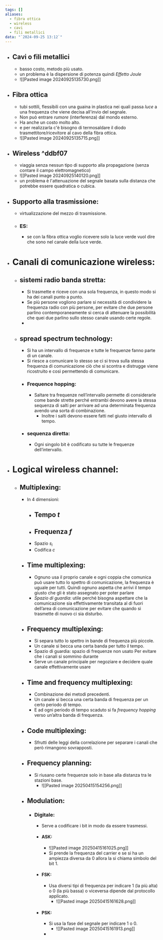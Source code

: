 ```yaml
---
tags: []
aliases:
  - fibra ottica
  - wireless
  - cavi
  - fili metallici
data: "`2024-09-25 13:12`"
---
```

- ## Cavi o fili metallici
	- basso costo, metodo più usato.
	- un problema è la dispersione di potenza quindi _Effetto Joule_
	- ![[Pasted image 20240925135730.png]]
- ## Fibra ottica
	- tubi sottili, flessibili con una guaina in plastica nei quali passa _luce_ a una frequenza che viene decisa all'invio del segnale.
	- Non può entrare _rumore_ (interferenza) dal mondo esterno. 
	- Ha anche un costo molto alto.
	- e per realizzarla c'è bisogno di termosaldare il diodo trasmettitore/ricevitore al cavo della fibra ottica.
	- ![[Pasted image 20240925135715.png]]
- ## Wireless ^ddbf07
	- viaggia senza nessun tipo di supporto alla propagazione (senza contare il campo elettromagnetico)
	- ![[Pasted image 20240925140120.png]]
	- un problema è l'attenuazione del segnale basata sulla distanza che potrebbe essere quadratica o cubica. 
- ## Supporto alla trasmissione:
	- virtualizzazione del mezzo di trasmissione.
	- ### ES: 
		- se con la fibra ottica voglio ricevere solo la luce verde vuol dire che sono nel canale della luce verde.
- # Canali di comunicazione wireless:
	- ## sistemi radio banda stretta:
		- Si trasmette e riceve con una sola frequenza, in questo modo si ha dei canali punto a punto.
		- Se più persone vogliono parlare si necessità di condividere la frequenza radio con più persone, per evitare che due persone parlino contemporaneamente si cerca di attenuare la possibilità che quei due parlino sullo stesso canale usando certe regole.
		- 
	- ## spread spectrum technology:
		- Si ha un intervallo di frequenze e tutte le frequenze fanno parte di un canale.
		- Si riesce a comunicare lo stesso se ci si trova sulla stessa frequenza di comunicazione ciò che si scontra e distrugge viene ricostruito e così permettendo di comunicare.
		- ### Frequence hopping:
			- Saltare tra frequenze nell’intervallo permette di considerarle come bande strette perché entrambi devono avere la stessa sequenza di salti per arrivare ad una determinata frequenza avendo una sorta di combinazione.
				- Inoltre i salti devono essere fatti nel giusto intervallo di tempo.
		- ### sequenza diretta:
			- Ogni singolo bit è codificato su tutte le frequenze dell’intervallo.
- # Logical wireless channel:
	- ## Multiplexing:
		- In 4 dimensioni: 
			- Tempo $t$
				- 
			- Frequenza $f$
				- 
			- Spazio $s_{i}$
			- Codifica $c$
		- ## Time multiplexing:
			- Ognuno usa il proprio canale e ogni coppia che comunica può usare tutto lo spettro di comunicazione, la frequenza è uguale per tutti. Quindi ognuno aspetta che arrivi il tempo giusto che gli è stato assegnato per poter parlare 
			- _Spazio di guardia_: utile perché bisogna aspettare che la comunicazione sia effettivamente transitata al di fuori dell’area di comunicazione per evitare che quando si trasmette di nuovo ci sia disturbo.
		- ## Frequency multiplexing:
			- Si separa tutto lo spettro in bande di frequenza più piccole.
			- Un canale si becca una certa banda per tutto il tempo.
			- Spazio di guardia: spazio di frequenze non usato Per evitare che i canali si sommino durante 
			- Serve un canale principale per negoziare e decidere quale canale effettivamente usare
		- ## Time and frequency multiplexing:
			- Combinazione dei metodi precedenti.
			- Un canale si becca una certa banda di frequenza per un certo periodo di tempo. 
			- E ad ogni periodo di tempo scaduto si fa _frequency hopping_ verso un’altra banda di frequenza.
		- ## Code multiplexing:
			- Sfrutti delle leggi della correlazione per separare i canali che però rimangono sovrapposti.
		- ## Frequency planning:
			- Si riusano certe frequenze solo in base alla distanza tra le stazioni base.
				- ![[Pasted image 20250415154256.png]]
		- ## Modulation:
			- ### Digitale:
				- Serve a codificare i bit in modo da essere trasmessi.
				- #### ASK:
					- ![[Pasted image 20250415161025.png]]
					- Si prende la frequenza del carrier e se si ha un ampiezza diversa da 0 allora la si chiama simbolo del bit 1.
				- #### FSK:
					- Usa diversi tipi di frequenza per indicare 1 (la più alta) o 0 (la più bassa) o viceversa dipende dal protocollo applicato.
						- ![[Pasted image 20250415161628.png]]
				- #### PSK:
					- Si usa la fase del segnale per indicare 1 o 0.
						- ![[Pasted image 20250415161913.png]]
					- 